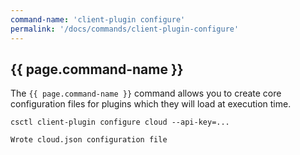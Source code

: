 ```yaml
---
command-name: 'client-plugin configure'
permalink: '/docs/commands/client-plugin-configure'
---
```


<h2> {{ page.command-name }} </h2>

The `{{ page.command-name }}` command allows you to create core configuration files for plugins which they will load at execution time.

~~~
csctl client-plugin configure cloud --api-key=...

Wrote cloud.json configuration file
~~~
